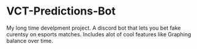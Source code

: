 # VCT-Predictions-Bot
My long time develpment project. A discord bot that lets you bet fake curentsy on esports matches. Includes alot of cool features like Graphing balance over time.
